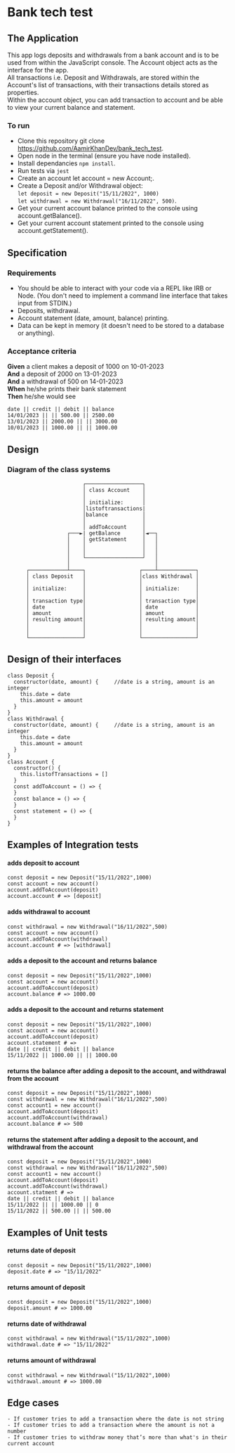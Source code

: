 # Bank tech test

## The Application

This app logs deposits and withdrawals from a bank account and is to be used from within the JavaScript console.
The Account object acts as the interface for the app.  
All transactions i.e. Deposit and Withdrawals, are stored within the Account's list of transactions, with their transactions details stored as properties.  
Within the account object, you can add transaction to account and be able to view your current balance and statement.
### To run

- Clone this repository git clone https://github.com/AamirKhanDev/bank_tech_test.
- Open node in the terminal (ensure you have node installed).
- Install dependancies `npm install`.
- Run tests via `jest`
- Create an account let account = new Account;.
- Create a Deposit and/or Withdrawal object:  
  `let deposit = new Deposit("15/11/2022", 1000)`  
  `let withdrawal = new Withdrawal("16/11/2022", 500)`.
- Get your current account balance printed to the console using account.getBalance().
- Get your current account statement printed to the console using account.getStatement().
## Specification
### Requirements

- You should be able to interact with your code via a REPL like IRB or Node. (You don't need to implement a command line interface that takes input from STDIN.)
- Deposits, withdrawal.
- Account statement (date, amount, balance) printing.
- Data can be kept in memory (it doesn't need to be stored to a database or anything).
### Acceptance criteria

**Given** a client makes a deposit of 1000 on 10-01-2023  
**And** a deposit of 2000 on 13-01-2023  
**And** a withdrawal of 500 on 14-01-2023  
**When** he/she prints their bank statement  
**Then** he/she would see
```
date || credit || debit || balance
14/01/2023 || || 500.00 || 2500.00
13/01/2023 || 2000.00 || || 3000.00
10/01/2023 || 1000.00 || || 1000.00
```
## Design
### Diagram of the class systems
                            ┌──────────────────┐
                            │ class Account    │
                            │                  │
                            │ initialize:      │
                            │listoftransactions|
                            │balance           │
                            │                  │
                            │ addToAccount     │
                       ┌───►| getBalance       │◄──┐
                       │    │ getStatement     │   │
                       │    │                  │   │
                       │    │                  │   │
                       │    └──────────────────┘   │
                       │                           │
          ┌────────────┴────┐                 ┌────┴────────────┐
          │ class Deposit   │                 │class Withdrawal │
          │                 │                 │                 │
          │ initialize:     │                 │ initialize:     │
          │                 │                 │                 │
          │ transaction type│                 │ transaction type│
          │ date            │                 │ date            │
          │ amount          │                 │ amount          │
          │ resulting amount│                 │ resulting amount│
          │                 │                 │                 │
          │                 │                 │                 │
          └─────────────────┘                 └─────────────────┘
          
## Design of their interfaces
```
class Deposit {
  constructor(date, amount) {     //date is a string, amount is an integer
    this.date = date
    this.amount = amount
  }
}
class Withdrawal {
  constructor(date, amount) {     //date is a string, amount is an integer
    this.date = date
    this.amount = amount
  }
}
class Account {
  constructor() {
    this.listofTransactions = []
  }
  const addToAccount = () => {
  }
  const balance = () => {
  }
  const statement = () => {
  }
}
```

## Examples of Integration tests

#### adds deposit to account

```
const deposit = new Deposit("15/11/2022",1000)
const account = new account()
account.addToAccount(deposit)
account.account # => [deposit]
```

#### adds withdrawal to account

```
const withdrawal = new Withdrawal("16/11/2022",500)
const account = new account()
account.addToAccount(withdrawal)
account.account # => [withdrawal]
```

#### adds a deposit to the account and returns balance
```
const deposit = new Deposit("15/11/2022",1000)
const account = new account()
account.addToAccount(deposit)
account.balance # => 1000.00
```
#### adds a deposit to the account and returns statement
```
const deposit = new Deposit("15/11/2022",1000)
const account = new account()
account.addToAccount(deposit)
account.statement # =>
date || credit || debit || balance
15/11/2022 || 1000.00 || || 1000.00
```
#### returns the balance after adding a deposit to the account, and withdrawal from the account

```
const deposit = new Deposit("15/11/2022",1000)
const withdrawal = new Withdrawal("16/11/2022",500)
const account1 = new account()
account.addToAccount(deposit)
account.addToAccount(withdrawal)
account.balance # => 500

```
#### returns the statement after adding a deposit to the account, and withdrawal from the account
```
const deposit = new Deposit("15/11/2022",1000)
const withdrawal = new Withdrawal("16/11/2022",500)
const account1 = new account()
account.addToAccount(deposit)
account.addToAccount(withdrawal)
account.statment # =>
date || credit || debit || balance
15/11/2022 || || 1000.00 || 0
15/11/2022 || 500.00 || || 500.00
```
## Examples of Unit tests
#### returns date of deposit
```
const deposit = new Deposit("15/11/2022",1000)
deposit.date # => "15/11/2022"
```
#### returns amount of deposit
```
const deposit = new Deposit("15/11/2022",1000)
deposit.amount # => 1000.00
```
#### returns date of withdrawal
```
const withdrawal = new Withdrawal("15/11/2022",1000)
withdrawal.date # => "15/11/2022"
```
#### returns amount of withdrawal
```
const withdrawal = new Withdrawal("15/11/2022",1000)
withdrawal.amount # => 1000.00
```

## Edge cases
```
- If customer tries to add a transaction where the date is not string
- If customer tries to add a transaction where the amount is not a number
- If customer tries to withdraw money that’s more than what's in their current account
```
